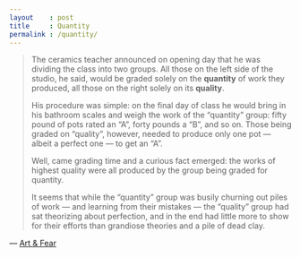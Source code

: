 ```yaml
---
layout    : post
title     : Quantity
permalink : /quantity/
---
```


> The ceramics teacher announced on opening day that he was dividing the class
> into two groups. All those on the left side of the studio, he said, would be
> graded solely on the **quantity** of work they produced, all those on the right
> solely on its **quality**. 
> 
> His procedure was simple: on the final day of class he would bring in his
> bathroom scales and weigh the work of the “quantity” group: fifty pound of pots
> rated an “A”, forty pounds a “B”, and so on. Those being graded on “quality”,
> however, needed to produce only one pot — albeit a perfect one — to get an “A”. 
> 
> Well, came grading time and a curious fact emerged: the works of highest quality
> were all produced by the group being graded for quantity. 
> 
> It seems that while the “quantity” group was busily churning out piles of work —
> and learning from their mistakes — the “quality” group had sat theorizing about
> perfection, and in the end had little more to show for their efforts than
> grandiose theories and a pile of dead clay.

&mdash; [Art &amp; Fear][art]

[art]: http://www.amazon.com/dp/B0042JSQLU/
